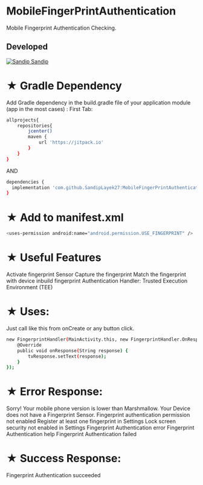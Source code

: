 # MobileFingerPrintAuthentication
Mobile Fingerprint Authentication Checking.

## Developed
[![Sandip](https://avatars1.githubusercontent.com/u/31722942?v=4&u=18643bfaaba26114584d27693e9891db26bcb582&s=39) Sandip](https://github.com/SandipLayek27)  
# ★ Gradle Dependency
Add Gradle dependency in the build.gradle file of your application module (app in the most cases) :
First Tab:

```sh
allprojects{
    repositories{
        jcenter()
        maven {
            url 'https://jitpack.io'
        }
    }
}
```

AND

```sh
dependencies {
  implementation 'com.github.SandipLayek27:MobileFingerPrintAuthentication:1.1'
}
```

# ★ Add to manifest.xml
```sh
<uses-permission android:name="android.permission.USE_FINGERPRINT" />
```

# ★ Useful Features
Activate fingerprint Sensor
Capture the fingerprint
Match the fingerprint with device inbuild fingerprint
Authentication Handler: Trusted Execution Environment (TEE)

# ★ Uses:
Just call like this from onCreate or any button click.
```sh
new FingerprintHandler(MainActivity.this, new FingerprintHandler.OnResponseListener() {
    @Override
    public void onResponse(String response) {
        tvResponse.setText(response);
    }
});
```

# ★ Error Response:
Sorry! Your mobile phone version is lower than Marshmallow.
Your Device does not have a Fingerprint Sensor.
Fingerprint authentication permission not enabled
Register at least one fingerprint in Settings
Lock screen security not enabled in Settings
Fingerprint Authentication error
Fingerprint Authentication help
Fingerprint Authentication failed

# ★ Success Response:
Fingerprint Authentication succeeded
